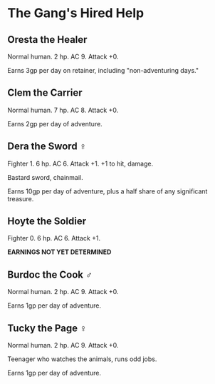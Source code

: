 # The Gang's Hired Help

## Oresta the Healer

Normal human.  2 hp.  AC 9.  Attack +0.

Earns 3gp per day on retainer, including "non-adventuring days."

## Clem the Carrier

Normal human.  7 hp.  AC 8.  Attack +0.

Earns 2gp per day of adventure.

## Dera the Sword ♀

Fighter 1.  6 hp.  AC 6.  Attack +1.  +1 to hit, damage.

Bastard sword, chainmail.

Earns 10gp per day of adventure, plus a half share of any significant treasure.

## Hoyte the Soldier

Fighter 0.  6 hp.  AC 6.  Attack +1.

**EARNINGS NOT YET DETERMINED**

## Burdoc the Cook ♂

Normal human.  2 hp.  AC 9.  Attack +0.

Earns 1gp per day of adventure.

## Tucky the Page ♀

Normal human.  2 hp.  AC 9.  Attack +0.

Teenager who watches the animals, runs odd jobs.

Earns 1gp per day of adventure.
